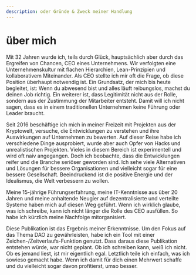 ```yaml
---
description: oder Gründe & Zweck meiner Handlung
---
```


# über mich

Mit 32 Jahren wurde ich, teils durch Glück, hauptsächlich aber durch das Ergreifen von Chancen, CEO eines Unternehmens. Wir verfolgten eine Unternehmenskultur mit flachen Hierarchien, Lean-Prinzipien und kollaborativem Miteinander. Als CEO stellte ich mir oft die Frage, ob diese Position überhaupt notwendig ist. Ein Grundsatz, der mich bis heute begleitet, ist: Wenn du abwesend bist und alles läuft reibungslos, machst du deinen Job richtig. Ein weiterer ist, dass Legitimität nicht aus der Rolle, sondern aus der Zustimmung der Mitarbeiter entsteht. Damit will ich nicht sagen, dass es in einem traditionellen Unternehmen keine Führung oder Leader braucht.

Seit 2016 beschäftige ich mich in meiner Freizeit mit Projekten aus der Kryptowelt, versuche, die Entwicklungen zu verstehen und ihre Auswirkungen auf Unternehmen zu bewerten. Auf dieser Reise habe ich verschiedene Dinge ausprobiert, wurde aber auch Opfer von Hacks und unrealistischen Projekten. Vieles in diesem Bereich ist experimentell und wird oft naiv angegangen. Doch ich beobachte, dass die Entwicklungen reifer und die Branche seriöser geworden sind. Ich sehe viele Alternativen und Lösungen für bessere Organisationen und vielleicht sogar für eine bessere Gesellschaft. Beeindruckend ist die positive Energie und der Idealismus, die Welt verbessern zu wollen.

Meine 15-jährige Führungserfahrung, meine IT-Kenntnisse aus über 20 Jahren und meine anhaltende Neugier auf dezentralisierte und verteilte Systeme haben mich auf diesen Weg geführt. Wenn ich wirklich glaube, was ich schreibe, kann ich nicht länger die Rolle des CEO ausfüllen. So habe ich kürzlich meine Nachfolge mitorganisiert.

Diese Publikation ist das Ergebnis meiner Erkenntnisse. Um den Fokus auf das Thema DAO zu gewährleisten, habe ich ein Tool mit einer Zeichen-/Zeitverlaufs-Funktion genutzt. Dass daraus diese Publikation entstehen würde, war nicht geplant. Ob ich schreiben kann, weiß ich nicht. Ob es jemand liest, ist mir eigentlich egal. Letztlich teile ich einfach, was ich sowieso gemacht habe. Wenn ich damit für dich einen Mehrwert schaffe und du vielleicht sogar davon profitierst, umso besser.

